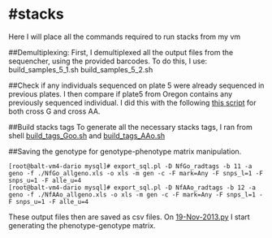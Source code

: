 #stacks
======
Here I will place all the commands required to run stacks from my vm

##Demultiplexing:
First, I demultiplexed all the output files from the sequencher, using the provided barcodes.
To do this, I use:
build_samples_5_1.sh
build_samples_5_2.sh

##Check if any individuals sequenced on plate 5 were already sequenced in previous plates. 
I then compare if plate5 from Oregon contains any previously sequenced individual. 
I did this with the following [this script](https://github.com/dvalenzano/Interactive-Sessions/blob/master/04-Sep-2013.py) for both cross G and cross AA.

##Build stacks tags
To generate all the necessary stacks tags, I ran from shell [build_tags_Goo.sh](https://github.com/dvalenzano/stacks/blob/master/build_tags_Goo.sh) and [build_tags_AAo.sh](https://github.com/dvalenzano/stacks/blob/master/build_tags_AAo.sh)

##Saving the genotype for genotype-phenotype matrix manipulation.
```
[root@balt-vm4-dario mysql]# export_sql.pl -D NfGo_radtags -b 11 -a geno -f ./NfGo_allgeno.xls -o xls -m gen -c -F mark=Any -F snps_l=1 -F snps_u=1 -F alle_u=4
[root@balt-vm4-dario mysql]# export_sql.pl -D NfAAo_radtags -b 12 -a geno -f ./NfAAo_allgeno.xls -o xls -m gen -c -F mark=Any -F snps_l=1 -F snps_u=1 -F alle_u=4
```
These output files then are saved as csv files. 
On [19-Nov-2013.py](https://github.com/dvalenzano/Interactive-Sessions/blob/master/19-Nov-2013.py) I start generating the phenotype-genotype matrix. 


